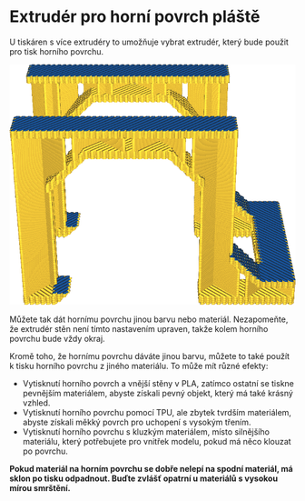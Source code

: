 Extrudér pro horní povrch pláště
====
U tiskáren s více extrudéry to umožňuje vybrat extrudér, který bude použit pro tisk horního povrchu.

![Tento model bude vytištěn s vrchní povrchovou vrstvou v jiné barvě](../../../articles/images/roofing_extruder_nr.png)

Můžete tak dát hornímu povrchu jinou barvu nebo materiál. Nezapomeňte, že extrudér stěn není tímto nastavením upraven, takže kolem horního povrchu bude vždy okraj.

Kromě toho, že hornímu povrchu dáváte jinou barvu, můžete to také použít k tisku horního povrchu z jiného materiálu. To může mít různé efekty:
* Vytisknutí horního povrch a vnější stěny v PLA, zatímco ostatní se tiskne pevnějším materiálem, abyste získali pevný objekt, který má také krásný vzhled.
* Vytisknutí horního povrchu pomocí TPU, ale zbytek tvrdším materiálem, abyste získali měkký povrch pro uchopení s vysokým třením.
* Vytisknutí horního povrchu s kluzkým materiálem, místo silnějšího materiálu, který potřebujete pro vnitřek modelu, pokud má něco klouzat po povrchu.

**Pokud materiál na horním povrchu se dobře nelepí na spodní materiál, má sklon po tisku odpadnout. Buďte zvlášť opatrní u materiálů s vysokou mírou smrštění.**

